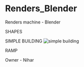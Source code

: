 # Renders_Blender

Renders machine - Blender

SHAPES

SIMPLE BUILDING
![simple building](https://user-images.githubusercontent.com/76566519/209763907-50227d57-967d-46bd-9823-691108e54595.png)

RAMP

Owner - Nihar
